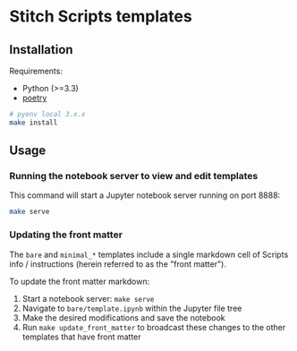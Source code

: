 # Stitch Scripts templates

## Installation

Requirements:

- Python (>=3.3)
- [poetry](https://github.com/sdispater/poetry)

```bash
# pyenv local 3.x.x
make install
```

## Usage

### Running the notebook server to view and edit templates

This command will start a Jupyter notebook server running on port 8888:

```bash
make serve
```

### Updating the front matter

The `bare` and `minimal_*` templates include a single markdown cell of Scripts info / instructions (herein referred to as the "front matter").

To update the front matter markdown:

1. Start a notebook server: `make serve`
2. Navigate to `bare/template.ipynb` within the Jupyter file tree
3. Make the desired modifications and save the notebook
4. Run `make update_front_matter` to broadcast these changes to the other templates that have front matter
